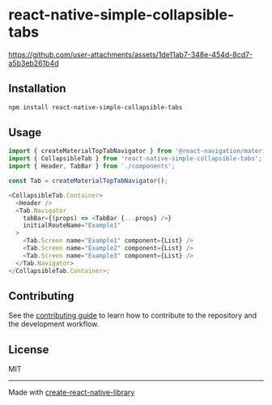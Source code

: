 # react-native-simple-collapsible-tabs

https://github.com/user-attachments/assets/1de11ab7-348e-454d-8cd7-a5b3eb261b4d

## Installation

```sh
npm install react-native-simple-collapsible-tabs
```

## Usage

```js
import { createMaterialTopTabNavigator } from '@react-navigation/material-top-tabs';
import { CollapsibleTab } from 'react-native-simple-collapsible-tabs';
import { Header, TabBar } from './components';

const Tab = createMaterialTopTabNavigator();

<CollapsibleTab.Container>
  <Header />
  <Tab.Navigator
    tabBar={(props) => <TabBar {...props} />}
    initialRouteName="Example1"
  >
    <Tab.Screen name="Example1" component={List} />
    <Tab.Screen name="Example2" component={List} />
    <Tab.Screen name="Example3" component={List} />
  </Tab.Navigator>
</CollapsibleTab.Container>;
```

## Contributing

See the [contributing guide](CONTRIBUTING.md) to learn how to contribute to the repository and the development workflow.

## License

MIT

---

Made with [create-react-native-library](https://github.com/callstack/react-native-builder-bob)
